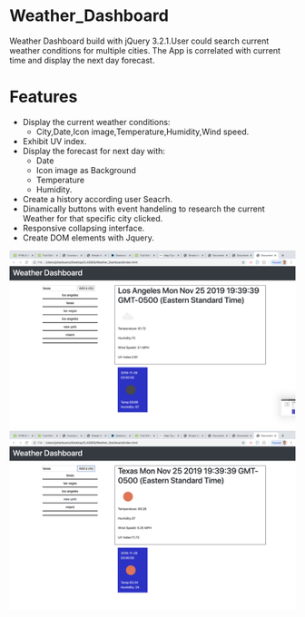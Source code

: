 # Weather_Dashboard
Weather Dashboard build with jQuery 3.2.1.User could search current weather conditions for multiple cities. The App is correlated with current time and display the next day forecast.

# Features
* Display the current weather conditions:
   * City,Date,Icon image,Temperature,Humidity,Wind speed.
* Exhibit UV index.
* Display the forecast for next day with:
   * Date
   * Icon image as Background
   * Temperature
   * Humidity.
* Create a history according user Seacrh.
* Dinamically buttons with event handeling to research the    current Weather for that specific city clicked.
* Responsive collapsing interface.
* Create DOM elements with Jquery.


<img src="./assets/images/Screen Shot 2019-11-25 at 7.40.30 PM.png">
<img src="./assets/images/Screen Shot 2019-11-25 at 7.40.24 PM.png">